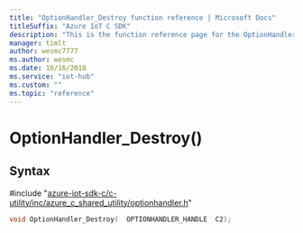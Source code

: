 ```yaml
---                             
title: "OptionHandler_Destroy function reference | Microsoft Docs" 
titleSuffix: "Azure IoT C SDK"            
description: "This is the function reference page for the OptionHandler_Destroy() function in the Azure IoT C SDK. This SDK is used with Azure IoT Hub and Azure IoT Hub Device Provisioning Service"            
manager: timlt                 
author: wesmc7777              
ms.author: wesmc               
ms.date: 10/16/2018                    
ms.service: "iot-hub"             
ms.custom: ""                
ms.topic: "reference"        
---                            
```


# OptionHandler_Destroy()

## Syntax

\#include "[azure-iot-sdk-c/c-utility/inc/azure_c_shared_utility/optionhandler.h](../optionhandler-h.md)"  
```C
void OptionHandler_Destroy(  OPTIONHANDLER_HANDLE  C2);
```

